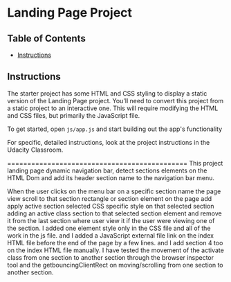 # Landing Page Project

## Table of Contents

* [Instructions](#instructions)

## Instructions

The starter project has some HTML and CSS styling to display a static version of the Landing Page project. You'll need to convert this project from a static project to an interactive one. This will require modifying the HTML and CSS files, but primarily the JavaScript file.

To get started, open `js/app.js` and start building out the app's functionality

For specific, detailed instructions, look at the project instructions in the Udacity Classroom.

=============================================
This project landing page dynamic navigation bar, detect sections elements on the HTML Dom and add its header section name to the navigation bar menu.

When the user clicks on the menu bar on a specific section name the page view scroll to that section rectangle or section element on the page add apply active section selected CSS specific style on that selected section adding an active class section to that selected section element and remove it from the last section where user view it if the user were viewing one of the section.
I added one element style only in the CSS file and all of the work in the js file.
and I added a JavaScript external file link on the index HTML file before the end of the page by a few lines.
and I add section 4 too on the index HTML file manually.
I have tested the movement of the activate class from one section to another section through the browser inspector tool and the getbouncingClientRect on moving/scrolling from one section to another section.


